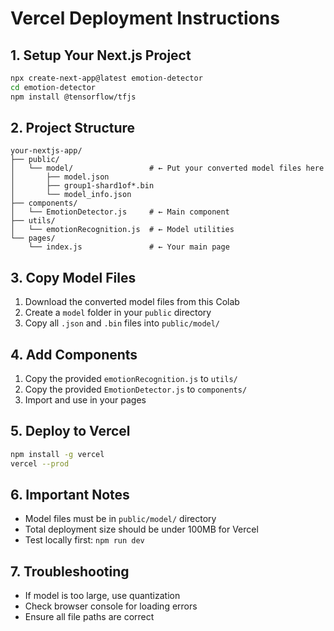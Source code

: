 # Vercel Deployment Instructions

## 1. Setup Your Next.js Project
```bash
npx create-next-app@latest emotion-detector
cd emotion-detector
npm install @tensorflow/tfjs
```

## 2. Project Structure
```
your-nextjs-app/
├── public/
│   └── model/                 # ← Put your converted model files here
│       ├── model.json
│       ├── group1-shard1of*.bin
│       └── model_info.json
├── components/
│   └── EmotionDetector.js     # ← Main component
├── utils/
│   └── emotionRecognition.js  # ← Model utilities
└── pages/
    └── index.js               # ← Your main page
```

## 3. Copy Model Files
1. Download the converted model files from this Colab
2. Create a `model` folder in your `public` directory
3. Copy all `.json` and `.bin` files into `public/model/`

## 4. Add Components
1. Copy the provided `emotionRecognition.js` to `utils/`
2. Copy the provided `EmotionDetector.js` to `components/`
3. Import and use in your pages

## 5. Deploy to Vercel
```bash
npm install -g vercel
vercel --prod
```

## 6. Important Notes
- Model files must be in `public/model/` directory
- Total deployment size should be under 100MB for Vercel
- Test locally first: `npm run dev`

## 7. Troubleshooting
- If model is too large, use quantization
- Check browser console for loading errors
- Ensure all file paths are correct
